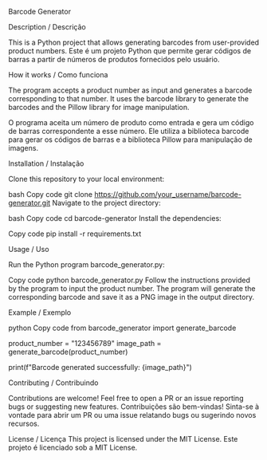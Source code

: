 Barcode Generator

Description / Descrição

This is a Python project that allows generating barcodes from user-provided product numbers.
Este é um projeto Python que permite gerar códigos de barras a partir de números de produtos fornecidos pelo usuário.

How it works / Como funciona

The program accepts a product number as input and generates a barcode corresponding to that number.
It uses the barcode library to generate the barcodes and the Pillow library for image manipulation.

O programa aceita um número de produto como entrada e gera um código de barras correspondente a esse número.
Ele utiliza a biblioteca barcode para gerar os códigos de barras e a biblioteca Pillow para manipulação de imagens.

Installation / Instalação

Clone this repository to your local environment:

bash
Copy code
git clone https://github.com/your_username/barcode-generator.git
Navigate to the project directory:

bash
Copy code
cd barcode-generator
Install the dependencies:

Copy code
pip install -r requirements.txt

Usage / Uso

Run the Python program barcode_generator.py:

Copy code
python barcode_generator.py
Follow the instructions provided by the program to input the product number.
The program will generate the corresponding barcode and save it as a PNG image in the output directory.

Example / Exemplo

python
Copy code
from barcode_generator import generate_barcode

product_number = "123456789"
image_path = generate_barcode(product_number)

print(f"Barcode generated successfully: {image_path}")

Contributing / Contribuindo

Contributions are welcome! Feel free to open a PR or an issue reporting bugs or suggesting new features.
Contribuições são bem-vindas! Sinta-se à vontade para abrir um PR ou uma issue relatando bugs ou sugerindo novos recursos.

License / Licença
This project is licensed under the MIT License.
Este projeto é licenciado sob a MIT License.
